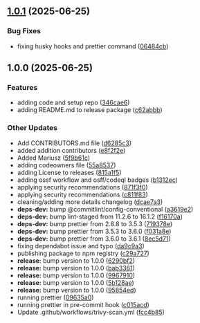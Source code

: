 ## [1.0.1](https://github.com/intel/intel-carbon-theme/compare/v1.0.0...v1.0.1) (2025-06-25)

### Bug Fixes

* fixing husky hooks and prettier command ([06484cb](https://github.com/intel/intel-carbon-theme/commit/06484cb75b5829f73e9d6bdf5a7039011f5fd31d))

## 1.0.0 (2025-06-25)

### Features

* adding code and setup repo ([346cae6](https://github.com/intel/intel-carbon-theme/commit/346cae6371a5b95ca533452a516b8dbcf99fa01d))
* adding README.md to release package ([c62abbb](https://github.com/intel/intel-carbon-theme/commit/c62abbb1feb8e30692276188688e192e553f2ca5))

### Other Updates

* Add CONTRIBUTORS.md file ([d6285c3](https://github.com/intel/intel-carbon-theme/commit/d6285c341b6d15b99b334750440a6409ef9bedca))
* added addition contributors ([e8f2f2e](https://github.com/intel/intel-carbon-theme/commit/e8f2f2e15633e466d028b0660b7deb64d1623b90))
* Added Mariusz ([5f9b61c](https://github.com/intel/intel-carbon-theme/commit/5f9b61c55bfa0cb3d011f249a52f23b3d1097260))
* adding codeowners file ([55a8537](https://github.com/intel/intel-carbon-theme/commit/55a853737d57fdafc76ac636d33ebb60d5fde320))
* adding License to releases ([815a1f5](https://github.com/intel/intel-carbon-theme/commit/815a1f55b5fcb6f2aea6917bb589839c903efc01))
* adding ossf workflow and osff/codeql badges ([b1312ec](https://github.com/intel/intel-carbon-theme/commit/b1312ecae0120bb0331c6985cd7bca3813f8869e))
* applying security recommendations ([871f3f0](https://github.com/intel/intel-carbon-theme/commit/871f3f0c2964609aa73a950a3ee136fde4d4a8a3))
* applying security recommendations ([c811f83](https://github.com/intel/intel-carbon-theme/commit/c811f83c32c8e7f0ef533305edac5a47650af4d0))
* cleaning/adding more details changelog ([dcae7a3](https://github.com/intel/intel-carbon-theme/commit/dcae7a3344437594282a28e7a11145ae79848621))
* **deps-dev:** bump @commitlint/config-conventional ([a3619e2](https://github.com/intel/intel-carbon-theme/commit/a3619e24bf6c7dd663196da51efec51546c24101))
* **deps-dev:** bump lint-staged from 11.2.6 to 16.1.2 ([f16170a](https://github.com/intel/intel-carbon-theme/commit/f16170a34a187d8f340c836299060271a108982d))
* **deps-dev:** bump prettier from 2.8.8 to 3.5.3 ([719378e](https://github.com/intel/intel-carbon-theme/commit/719378ee27e4c2b68db24e2a700fb4c663d8f5e5))
* **deps-dev:** bump prettier from 3.5.3 to 3.6.0 ([f031a8e](https://github.com/intel/intel-carbon-theme/commit/f031a8ea76e3a739b13f71b42ae3b5aff1b3d585))
* **deps-dev:** bump prettier from 3.6.0 to 3.6.1 ([8ec5d71](https://github.com/intel/intel-carbon-theme/commit/8ec5d7141d1778ceb524a1082f370339508a626f))
* fixing dependabot issue and typo ([da9c9a3](https://github.com/intel/intel-carbon-theme/commit/da9c9a32cc570dea84abcad7ee8e6ccdd592ab7e))
* publishing package to npm registry ([c29a727](https://github.com/intel/intel-carbon-theme/commit/c29a7276e9a53a0a47128fe1e939f106615c62e5))
* **release:** bump version to 1.0.0 ([6290bf2](https://github.com/intel/intel-carbon-theme/commit/6290bf297480bd30684e83386441efc55aa6bd47))
* **release:** bump version to 1.0.0 ([bab3361](https://github.com/intel/intel-carbon-theme/commit/bab3361a0e36e434d07b1dc119eacbff98b35a92))
* **release:** bump version to 1.0.0 ([9967910](https://github.com/intel/intel-carbon-theme/commit/99679108b265e5afb31e3627c42b2a9586beddb5))
* **release:** bump version to 1.0.0 ([5b128ae](https://github.com/intel/intel-carbon-theme/commit/5b128ae7d9d6ddd09e5c4eb40fff34e6063401a4))
* **release:** bump version to 1.0.0 ([95854ed](https://github.com/intel/intel-carbon-theme/commit/95854ed3446ec21ef971eab6f571e55b7480ad05))
* running prettier ([09635a0](https://github.com/intel/intel-carbon-theme/commit/09635a0f0f3ea0966a4433e09d8dadbd69d23870))
* running prettier in pre-commit hook ([c015acd](https://github.com/intel/intel-carbon-theme/commit/c015acd8c40b9ef147e53752181784a915abfec9))
* Update .github/workflows/trivy-scan.yml ([fcc4b85](https://github.com/intel/intel-carbon-theme/commit/fcc4b85866e5d9c2a20710d0fb6cddda5a648ad0))
